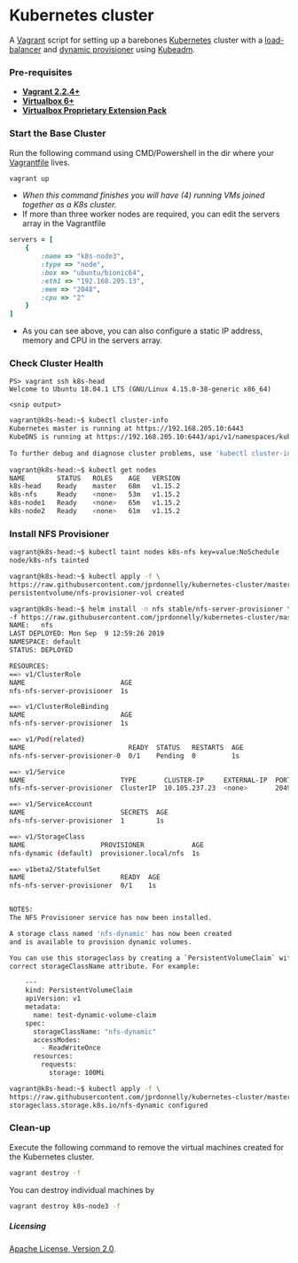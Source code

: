 # Kubernetes cluster
A [Vagrant](https://www.vagrantup.com/) script for setting up a barebones [Kubernetes](https://kubernetes.io/) cluster with a [load-balancer](https://metallb.universe.tf) and [dynamic provisioner](https://github.com/kubernetes-incubator/external-storage/tree/master/nfs) using [Kubeadm](https://kubernetes.io/docs/reference/setup-tools/kubeadm/kubeadm/).

### Pre-requisites

 * **[Vagrant 2.2.4+](https://www.vagrantup.com)**
 * **[Virtualbox 6+](https://www.virtualbox.org)**
 * **[Virtualbox Proprietary Extension Pack](https://download.virtualbox.org/virtualbox/6.0.12/Oracle_VM_VirtualBox_Extension_Pack-6.0.12.vbox-extpack)**

### Start the Base Cluster

Run the following command using CMD/Powershell in the dir where your [Vagrantfile](https://github.com/jprdonnelly/kubernetes-cluster/blob/master/Vagrantfile "Vagrantfile") lives.

```bash
vagrant up
```

* *When this command finishes you will have (4) running VMs joined together as a K8s cluster.*
* If more than three worker nodes are required, you can edit the servers array in the Vagrantfile

```ruby
servers = [
    {
        :name => "k8s-node3",
        :type => "node",
        :box => "ubuntu/bionic64",
        :eth1 => "192.168.205.13",
        :mem => "2048",
        :cpu => "2"
    }
]
 ```
 
* As you can see above, you can also configure a static IP address, memory and CPU in the servers array. 

### Check Cluster Health

```pwsh
PS> vagrant ssh k8s-head
Welcome to Ubuntu 18.04.1 LTS (GNU/Linux 4.15.0-38-generic x86_64)
 
<snip output>
```

```bash
vagrant@k8s-head:~$ kubectl cluster-info
Kubernetes master is running at https://192.168.205.10:6443
KubeDNS is running at https://192.168.205.10:6443/api/v1/namespaces/kube-system/services/kube-dns:dns/proxy
 
To further debug and diagnose cluster problems, use 'kubectl cluster-info dump'.
 
vagrant@k8s-head:~$ kubectl get nodes
NAME        STATUS   ROLES    AGE   VERSION
k8s-head    Ready    master   68m   v1.15.2
k8s-nfs     Ready    <none>   53m   v1.15.2
k8s-node1   Ready    <none>   65m   v1.15.2
k8s-node2   Ready    <none>   61m   v1.15.2
```
### Install NFS Provisioner

```bash
vagrant@k8s-head:~$ kubectl taint nodes k8s-nfs key=value:NoSchedule
node/k8s-nfs tainted
```

```bash
vagrant@k8s-head:~$ kubectl apply -f \
https://raw.githubusercontent.com/jprdonnelly/kubernetes-cluster/master/nfs-provisioner/nfs-helm-pvc.yaml
persistentvolume/nfs-provisioner-vol created
```

```bash
vagrant@k8s-head:~$ helm install -n nfs stable/nfs-server-provisioner \
-f https://raw.githubusercontent.com/jprdonnelly/kubernetes-cluster/master/nfs-provisioner/nfs-helm-values.yaml
NAME:   nfs
LAST DEPLOYED: Mon Sep  9 12:59:26 2019
NAMESPACE: default
STATUS: DEPLOYED

RESOURCES:
==> v1/ClusterRole
NAME                        AGE
nfs-nfs-server-provisioner  1s

==> v1/ClusterRoleBinding
NAME                        AGE
nfs-nfs-server-provisioner  1s

==> v1/Pod(related)
NAME                          READY  STATUS   RESTARTS  AGE
nfs-nfs-server-provisioner-0  0/1    Pending  0         1s

==> v1/Service
NAME                        TYPE       CLUSTER-IP     EXTERNAL-IP  PORT(S)                                 AGE
nfs-nfs-server-provisioner  ClusterIP  10.105.237.23  <none>       2049/TCP,20048/TCP,51413/TCP,51413/UDP  1s

==> v1/ServiceAccount
NAME                        SECRETS  AGE
nfs-nfs-server-provisioner  1        1s

==> v1/StorageClass
NAME                   PROVISIONER            AGE
nfs-dynamic (default)  provisioner.local/nfs  1s

==> v1beta2/StatefulSet
NAME                        READY  AGE
nfs-nfs-server-provisioner  0/1    1s


NOTES:
The NFS Provisioner service has now been installed.

A storage class named 'nfs-dynamic' has now been created
and is available to provision dynamic volumes.

You can use this storageclass by creating a `PersistentVolumeClaim` with the
correct storageClassName attribute. For example:

    ---
    kind: PersistentVolumeClaim
    apiVersion: v1
    metadata:
      name: test-dynamic-volume-claim
    spec:
      storageClassName: "nfs-dynamic"
      accessModes:
        - ReadWriteOnce
      resources:
        requests:
          storage: 100Mi
```

```bash
vagrant@k8s-head:~$ kubectl apply -f \
https://raw.githubusercontent.com/jprdonnelly/kubernetes-cluster/master/nfs-provisioner/nfs-class.yaml
storageclass.storage.k8s.io/nfs-dynamic configured
```

### Clean-up

Execute the following command to remove the virtual machines created for the Kubernetes cluster.

```bash
vagrant destroy -f
```

You can destroy individual machines by 

```bash
vagrant destroy k8s-node3 -f
```

##### Licensing

[Apache License, Version 2.0](http://opensource.org/licenses/Apache-2.0).
